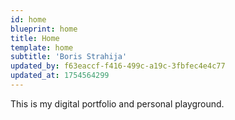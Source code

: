 ```yaml
---
id: home
blueprint: home
title: Home
template: home
subtitle: 'Boris Strahija'
updated_by: f63eaccf-f416-499c-a19c-3fbfec4e4c77
updated_at: 1754564299
---
```

This is my digital portfolio and personal playground.